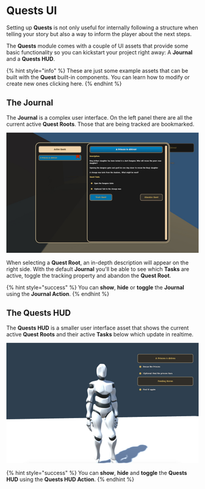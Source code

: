 # Quests UI

Setting up **Quests** is not only useful for internally following a structure when telling your story but also a way to inform the player about the next steps.

The **Quests** module comes with a couple of UI assets that provide some basic functionality so you can kickstart your project right away: A **Journal** and a **Quests HUD**.

{% hint style="info" %}
These are just some example assets that can be built with the **Quest** built-in components. You can learn how to modify or create new ones clicking here.
{% endhint %}

## The Journal

The **Journal** is a complex user interface. On the left panel there are all the current active **Quest Roots**. Those that are being tracked are bookmarked.

![](../../../.gitbook/assets/quests-journal.jpg)

When selecting a **Quest Root**, an in-depth description will appear on the right side. With the default **Journal** you'll be able to see which **Tasks** are active, toggle the tracking property and abandon the **Quest Root**.

{% hint style="success" %}
You can **show**, **hide** or **toggle** the **Journal** using the **Journal Action**.
{% endhint %}

## The Quests HUD

The **Quests HUD** is a smaller user interface asset that shows the current active **Quest Roots** and their active **Tasks** below which update in realtime.

![](../../../.gitbook/assets/quests-hud.jpg)

{% hint style="success" %}
You can **show**, **hide** and **toggle** the **Quests HUD** using the **Quests HUD Action**.
{% endhint %}



